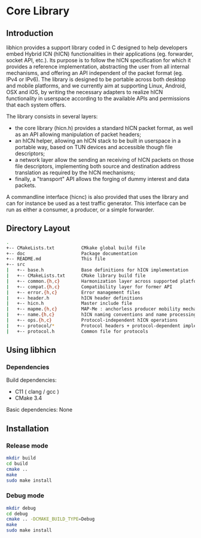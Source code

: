 
# Core Library

## Introduction

libhicn provides a support library coded in C designed to help developers embed
Hybrid ICN (hICN) functionalities in their applications (eg. forwarder, socket
API, etc.). Its purpose is to follow the hICN specification for which it
provides a reference implementation, abstracting the user from all internal
mechanisms, and offering an API independent of the packet format (eg. IPv4 or
IPv6). The library is designed to be portable across both desktop and
mobile platforms, and we currently aim at supporting Linux, Android, OSX and
iOS, by writing the necessary adapters to realize hICN functionality in
userspace according to the available APIs and permissions that each system
offers.

The library consists in several layers:

- the core library (hicn.h) provides a standard hICN packet format, as well as
an API allowing manipulation of packet headers;
- an hICN helper, allowing an hICN stack to be built in userspace in a portable
way, based on TUN devices and accessible though file descriptors;
- a network layer allow the sending an receiving of hICN packets on those file
descriptors, implementing both source and destination address translation as
required by the hICN mechanisms;
- finally, a "transport" API allows the forging of dummy interest and data
packets.

A commandline interface (hicnc) is also provided that uses the library and can
for instance be used as a test traffic generator. This interface can be run as
either a consumer, a producer, or a simple forwarder.

## Directory Layout

```bash
.
+-- CMakeLists.txt          CMkake global build file
+-- doc                     Package documentation
+-- README.md               This file
+-- src
|   +-- base.h              Base definitions for hICN implementation
|   +-- CMakeLists.txt      CMake library build file
|   +-- common.{h,c}        Harmonization layer across supported platforms
|   +-- compat.{h,c}        Compatibility layer for former API
|   +-- error.{h,c}         Error management files
|   +-- header.h            hICN header definitions
|   +-- hicn.h              Master include file
|   +-- mapme.{h,c}         MAP-Me : anchorless producer mobility mechanisms 
|   +-- name.{h,c}          hICN naming conventions and name processing + IP helpers
|   +-- ops.{h,c}           Protocol-independent hICN operations
|   +-- protocol/*          Protocol headers + protocol-dependent implementations
|   +-- protocol.h          Common file for protocols
```

## Using libhicn

### Dependencies

Build dependencies:

- C11 ( clang / gcc )
- CMake 3.4

Basic dependencies: None

## Installation

### Release mode

```bash
mkdir build
cd build
cmake ..
make
sudo make install
```

### Debug mode

```bash
mkdir debug
cd debug
cmake .. -DCMAKE_BUILD_TYPE=Debug
make
sudo make install
```
